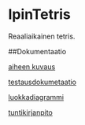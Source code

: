 # IpinTetris

Reaaliaikainen tetris.

##Dokumentaatio

[aiheen kuvaus](dokumentointi/aiheenKuvausJaRakenne.md)

[testausdokumetaatio](dokumentointi/index.md)

[luokkadiagrammi](dokumentointi/Luokkadiagrammi.jpg)

[tuntikirjanpito](dokumentointi/tuntikirjanpito.md)